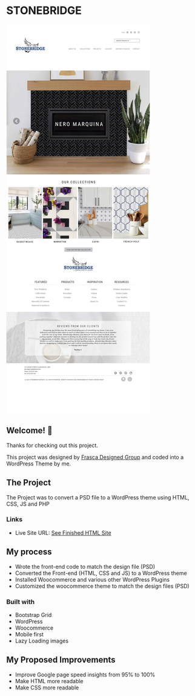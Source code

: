 # STONEBRIDGE


![Design preview for Stonebridge](./images/stonebridge-HOME-PAGE.jpg)


## Welcome! 👋

Thanks for checking out this project.

This project was designed by [Frasca Designed Group](http://frascadesigngroup.com/) and coded into a WordPress Theme by me.



## The Project

The Project was to convert a PSD file to a WordPress theme using HTML, CSS, JS and PHP



### Links

- Live Site URL: [See Finished HTML Site](https://mos-zaid.github.io/stonebridge/)




## My process

- Wrote the front-end code to match the design file (PSD)
- Converted the Front-end (HTML, CSS and JS) to a WordPress theme
- Installed Woocommerce and various other WordPress Plugins
- Customized the woocommerce theme to match the design files (PSD)

### Built with

- Bootstrap Grid
- WordPress
- Woocommerce
- Mobile first
- Lazy Loading images



## My Proposed Improvements
- Improve Google page speed insights from 95% to 100%
- Make HTML more readable
- Make CSS more readable
